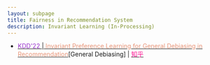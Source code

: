 ```yaml
---
layout: subpage
title: Fairness in Recommendation System
description: Invariant Learning (In-Processing)
---
```


<!-- - [<font color="DarkOrchid">' </font>\|<font color="DarkSalmon"> </font>]() \| <font color="Violet">[ Fairness +  Fairness]</font> \| [<font color="DeepPink">知乎</font>]() -->

- [<font color="DarkOrchid">KDD'22 </font>\|<font color="DarkSalmon"> Invariant Preference Learning for General Debiasing in Recommendation</font>](https://dl.acm.org/doi/abs/10.1145/3534678.3539439)[General Debiasing]</font> \| [<font color="DeepPink">知乎</font>](https://zhuanlan.zhihu.com/p/564031658)
